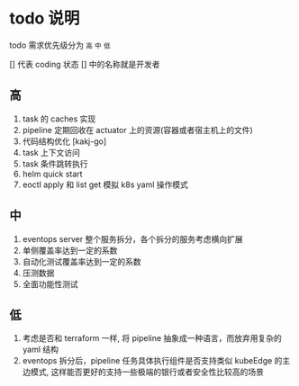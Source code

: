 # todo 说明
todo 需求优先级分为 `高` `中` `低`

[] 代表 coding 状态 [] 中的名称就是开发者

## 高
1. task 的 caches 实现
2. pipeline 定期回收在 actuator 上的资源(容器或者宿主机上的文件) 
3. 代码结构优化 [kakj-go]
4. task 上下文访问
5. task 条件跳转执行
6. helm quick start 
7. eoctl apply 和 list get 模拟 k8s yaml 操作模式 

## 中
1. eventops server 整个服务拆分，各个拆分的服务考虑横向扩展
2. 单侧覆盖率达到一定的系数
3. 自动化测试覆盖率达到一定的系数
4. 压测数据
5. 全面功能性测试

## 低
1. 考虑是否和 terraform 一样, 将 pipeline 抽象成一种语言，而放弃用复杂的 yaml 结构
2. eventops 拆分后，pipeline 任务具体执行组件是否支持类似 kubeEdge 的主边模式, 这样能否更好的支持一些极端的银行或者安全性比较高的场景
